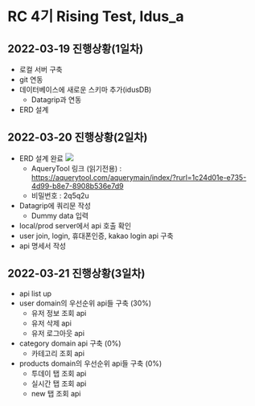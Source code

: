 # RC 4기 Rising Test, Idus_a 
  
## 2022-03-19 진행상황(1일차)
* 로컬 서버 구축
* git 연동
* 데이터베이스에 새로운 스키마 추가(idusDB)
  * Datagrip과 연동
* ERD 설계

## 2022-03-20 진행상황(2일차)
* ERD 설계 완료
  ![](https://user-images.githubusercontent.com/77392219/159211206-0745dabf-7e12-45d9-ad7d-640721967318.png)
  * AqueryTool 링크 (읽기전용) : https://aquerytool.com/aquerymain/index/?rurl=1c24d01e-e735-4d99-b8e7-8908b536e7d9
  * 비밀번호 : 2q5q2u
* Datagrip에 쿼리문 작성
  * Dummy data 입력
* local/prod server에서 api 호출 확인
* user join, login, 휴대폰인증, kakao login api 구축
* api 명세서 작성

## 2022-03-21 진행상황(3일차)
* api list up
* user domain의 우선순위 api들 구축 (30%)
  * 유저 정보 조회 api
  * 유저 삭제 api
  * 유저 로그아웃 api
* category domain api 구축 (0%)
  * 카테고리 조회 api
* products domain의 우선순위 api들 구축 (0%)
  * 투데이 탭 조회 api
  * 실시간 탭 조회 api
  * new 탭 조회 api
